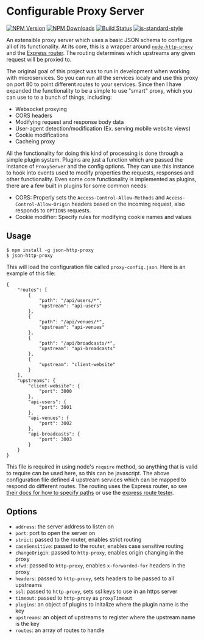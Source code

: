 # Configurable Proxy Server

[![NPM Version][npm-image]][npm-url]
[![NPM Downloads][downloads-image]][downloads-url]
[![Build Status](https://travis-ci.org/MusicMapIo/json-http-proxy.svg?branch=master)](https://travis-ci.org/MusicMapIo/json-http-proxy)
[![js-standard-style](https://img.shields.io/badge/code%20style-standard-brightgreen.svg)](https://github.com/standard/standard)

[npm-image]: https://img.shields.io/npm/v/json-http-proxy.svg
[npm-url]: https://npmjs.org/package/json-http-proxy
[downloads-image]: https://img.shields.io/npm/dm/json-http-proxy.svg
[downloads-url]: https://npmjs.org/package/json-http-proxy

An extensible proxy server which uses a basic JSON schema to configure all of its functionality.  At its core, this is a wrapper
around [`node-http-proxy`](https://github.com/nodejitsu/node-http-proxy) and the [Express router](https://github.com/pillarjs/router).
The routing determines which upstreams any given request will be proxied to.

The original goal of this project was to run in development when working with microservices.  So you can run all the services localy and use
this proxy on port 80 to point different routes to your services.  Since then I have expanded the functionality to be a simple to
use "smart" proxy, which you can use to to a bunch of things, including:

- Websocket proxying
- CORS headers
- Modifying request and response body data
- User-agent detection/modification (Ex. serving mobile website views)
- Cookie modifications
- Cacheing proxy

All the functionality for doing this kind of processing is done through a simple plugin system.  Plugins are just a
function which are passed the instance of `ProxyServer` and the config options.  They can use this instance to hook into events used to modify
properties the requests, responses and other functionality.  Even some core functionality is implemented as plugins, there are a few built in plugins for some common needs:

- CORS: Properly sets the `Access-Control-Allow-Methods` and `Access-Control-Allow-Origin` headers based on the incoming request, also responds to `OPTIONS` requests.
- Cookie modifier: Specify rules for modifying cookie names and values

## Usage

```
$ npm install -g json-http-proxy
$ json-http-proxy
```

This will load the configuration file called `proxy-config.json`.  Here is an example of this file:

```
{
	"routes": [
		{
			"path": "/api/users/*",
			"upstream": "api-users"
		},
		{
			"path": "/api/venues/*",
			"upstream": "api-venues"
		},
		{
			"path": "/api/broadcasts/*",
			"upstream": "api-broadcasts"
		},
		{
			"upstream": "client-website"
		}
	],
	"upstreams": {
		"client-website": {
			"port": 3000
		},
		"api-users": {
			"port": 3001
		},
		"api-venues": {
			"port": 3002
		},
		"api-broadcasts": {
			"port": 3003
		}
	}
}
```

This file is required in using node's `require` method, so anything that is valid to require can be used here, so this can be javascript.
The above configuration file defined 4 upstream services which can be mapped to respond do different routes.  The routing uses the Express router,
so see [their docs for how to specify paths](http://expressjs.com/guide/routing.html) or use the [express route tester](https://wesleytodd.github.io/express-route-tester/).

## Options

- `address`: the server address to listen on
- `port`: port to open the server on
- `strict`: passed to the router, enables strict routing
- `caseSensitive`: passed to the router, enables case sensitive routing
- `changeOrigin`: passed to `http-proxy`, enables origin changing in the proxy
- `xfwd`: passed to `http-proxy`, enables `x-forwarded-for` headers in the proxy
- `headers`: passed to `http-proxy`, sets headers to be passed to all upstreams
- `ssl`: passed to `http-proxy`, sets ssl keys to use in an https server
- `timeout`: passed to `http-proxy` as `proxyTimeout`
- `plugins`: an object of plugins to initalize where the plugin name is the key
- `upstreams`: an object of upstreams to register where the upstream name is the key
- `routes`: an array of routes to handle

